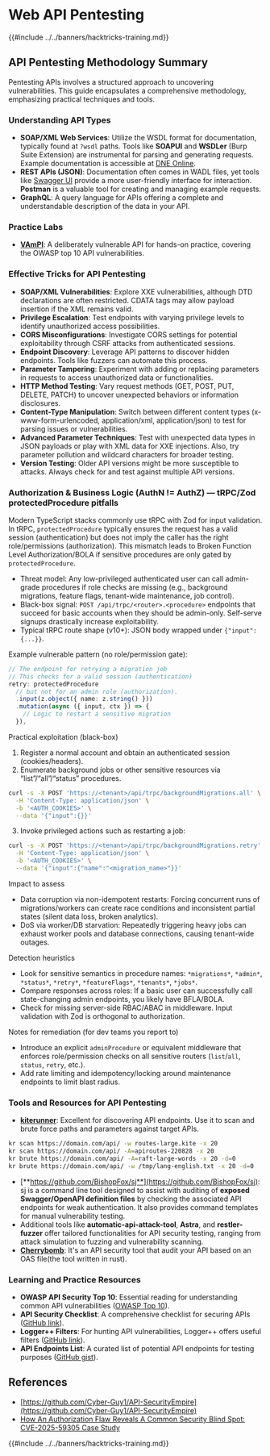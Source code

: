 # Web API Pentesting

{{#include ../../banners/hacktricks-training.md}}

## API Pentesting Methodology Summary

Pentesting APIs involves a structured approach to uncovering vulnerabilities. This guide encapsulates a comprehensive methodology, emphasizing practical techniques and tools.

### **Understanding API Types**

- **SOAP/XML Web Services**: Utilize the WSDL format for documentation, typically found at `?wsdl` paths. Tools like **SOAPUI** and **WSDLer** (Burp Suite Extension) are instrumental for parsing and generating requests. Example documentation is accessible at [DNE Online](http://www.dneonline.com/calculator.asmx).
- **REST APIs (JSON)**: Documentation often comes in WADL files, yet tools like [Swagger UI](https://swagger.io/tools/swagger-ui/) provide a more user-friendly interface for interaction. **Postman** is a valuable tool for creating and managing example requests.
- **GraphQL**: A query language for APIs offering a complete and understandable description of the data in your API.

### **Practice Labs**

- [**VAmPI**](https://github.com/erev0s/VAmPI): A deliberately vulnerable API for hands-on practice, covering the OWASP top 10 API vulnerabilities.

### **Effective Tricks for API Pentesting**

- **SOAP/XML Vulnerabilities**: Explore XXE vulnerabilities, although DTD declarations are often restricted. CDATA tags may allow payload insertion if the XML remains valid.
- **Privilege Escalation**: Test endpoints with varying privilege levels to identify unauthorized access possibilities.
- **CORS Misconfigurations**: Investigate CORS settings for potential exploitability through CSRF attacks from authenticated sessions.
- **Endpoint Discovery**: Leverage API patterns to discover hidden endpoints. Tools like fuzzers can automate this process.
- **Parameter Tampering**: Experiment with adding or replacing parameters in requests to access unauthorized data or functionalities.
- **HTTP Method Testing**: Vary request methods (GET, POST, PUT, DELETE, PATCH) to uncover unexpected behaviors or information disclosures.
- **Content-Type Manipulation**: Switch between different content types (x-www-form-urlencoded, application/xml, application/json) to test for parsing issues or vulnerabilities.
- **Advanced Parameter Techniques**: Test with unexpected data types in JSON payloads or play with XML data for XXE injections. Also, try parameter pollution and wildcard characters for broader testing.
- **Version Testing**: Older API versions might be more susceptible to attacks. Always check for and test against multiple API versions.

### Authorization & Business Logic (AuthN != AuthZ) — tRPC/Zod protectedProcedure pitfalls

Modern TypeScript stacks commonly use tRPC with Zod for input validation. In tRPC, `protectedProcedure` typically ensures the request has a valid session (authentication) but does not imply the caller has the right role/permissions (authorization). This mismatch leads to Broken Function Level Authorization/BOLA if sensitive procedures are only gated by `protectedProcedure`.

- Threat model: Any low-privileged authenticated user can call admin-grade procedures if role checks are missing (e.g., background migrations, feature flags, tenant-wide maintenance, job control).
- Black-box signal: `POST /api/trpc/<router>.<procedure>` endpoints that succeed for basic accounts when they should be admin-only. Self-serve signups drastically increase exploitability.
- Typical tRPC route shape (v10+): JSON body wrapped under `{"input": {...}}`.

Example vulnerable pattern (no role/permission gate):

```ts
// The endpoint for retrying a migration job
// This checks for a valid session (authentication)
retry: protectedProcedure
  // but not for an admin role (authorization).
  .input(z.object({ name: z.string() }))
  .mutation(async ({ input, ctx }) => {
    // Logic to restart a sensitive migration
  }),
```

Practical exploitation (black-box)

1) Register a normal account and obtain an authenticated session (cookies/headers).
2) Enumerate background jobs or other sensitive resources via “list”/“all”/“status” procedures.

```bash
curl -s -X POST 'https://<tenant>/api/trpc/backgroundMigrations.all' \
  -H 'Content-Type: application/json' \
  -b '<AUTH_COOKIES>' \
  --data '{"input":{}}'
```

3) Invoke privileged actions such as restarting a job:

```bash
curl -s -X POST 'https://<tenant>/api/trpc/backgroundMigrations.retry' \
  -H 'Content-Type: application/json' \
  -b '<AUTH_COOKIES>' \
  --data '{"input":{"name":"<migration_name>"}}'
```

Impact to assess

- Data corruption via non-idempotent restarts: Forcing concurrent runs of migrations/workers can create race conditions and inconsistent partial states (silent data loss, broken analytics).
- DoS via worker/DB starvation: Repeatedly triggering heavy jobs can exhaust worker pools and database connections, causing tenant-wide outages.

Detection heuristics

- Look for sensitive semantics in procedure names: `*migrations*`, `*admin*`, `*status*`, `*retry*`, `*featureFlags*`, `*tenants*`, `*jobs*`.
- Compare responses across roles: If a basic user can successfully call state-changing admin endpoints, you likely have BFLA/BOLA.
- Check for missing server-side RBAC/ABAC in middleware. Input validation with Zod is orthogonal to authorization.

Notes for remediation (for dev teams you report to)

- Introduce an explicit `adminProcedure` or equivalent middleware that enforces role/permission checks on all sensitive routers (`list`/`all`, `status`, `retry`, etc.).
- Add rate limiting and idempotency/locking around maintenance endpoints to limit blast radius.

### **Tools and Resources for API Pentesting**

- [**kiterunner**](https://github.com/assetnote/kiterunner): Excellent for discovering API endpoints. Use it to scan and brute force paths and parameters against target APIs.

```bash
kr scan https://domain.com/api/ -w routes-large.kite -x 20
kr scan https://domain.com/api/ -A=apiroutes-220828 -x 20
kr brute https://domain.com/api/ -A=raft-large-words -x 20 -d=0
kr brute https://domain.com/api/ -w /tmp/lang-english.txt -x 20 -d=0
```

- [**https://github.com/BishopFox/sj**](https://github.com/BishopFox/sj): sj is a command line tool designed to assist with auditing of **exposed Swagger/OpenAPI definition files** by checking the associated API endpoints for weak authentication. It also provides command templates for manual vulnerability testing.
- Additional tools like **automatic-api-attack-tool**, **Astra**, and **restler-fuzzer** offer tailored functionalities for API security testing, ranging from attack simulation to fuzzing and vulnerability scanning.
- [**Cherrybomb**](https://github.com/blst-security/cherrybomb): It's an API security tool that audit your API based on an OAS file(the tool written in rust).

### **Learning and Practice Resources**

- **OWASP API Security Top 10**: Essential reading for understanding common API vulnerabilities ([OWASP Top 10](https://github.com/OWASP/API-Security/blob/master/2019/en/dist/owasp-api-security-top-10.pdf)).
- **API Security Checklist**: A comprehensive checklist for securing APIs ([GitHub link](https://github.com/shieldfy/API-Security-Checklist)).
- **Logger++ Filters**: For hunting API vulnerabilities, Logger++ offers useful filters ([GitHub link](https://github.com/bnematzadeh/LoggerPlusPlus-API-Filters)).
- **API Endpoints List**: A curated list of potential API endpoints for testing purposes ([GitHub gist](https://gist.github.com/yassineaboukir/8e12adefbd505ef704674ad6ad48743d)).

## References

- [https://github.com/Cyber-Guy1/API-SecurityEmpire](https://github.com/Cyber-Guy1/API-SecurityEmpire)
- [How An Authorization Flaw Reveals A Common Security Blind Spot: CVE-2025-59305 Case Study](https://www.depthfirst.com/post/how-an-authorization-flaw-reveals-a-common-security-blind-spot-cve-2025-59305-case-study)

{{#include ../../banners/hacktricks-training.md}}
